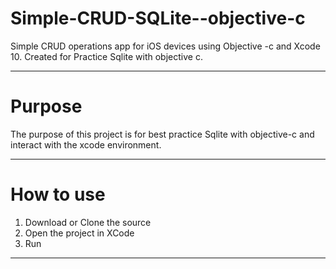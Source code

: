# Simple-CRUD-SQLite--objective-c

Simple CRUD operations app for iOS devices using Objective -c and Xcode 10. Created for Practice Sqlite with objective c.

---

# Purpose

The purpose of this project is for best practice Sqlite with objective-c and interact with the xcode environment.

---

# How to use

1. Download or Clone the source
2. Open the project in XCode
3. Run

---



